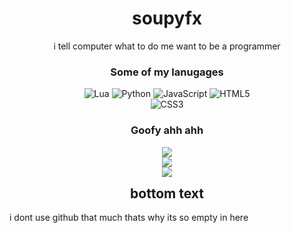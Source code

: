 <div align="center" style="margin-top: 0px;">

# soupyfx

</div>

<p align="center" >i tell computer what to do me want to be a programmer </p>

<div align="center">

### Some of my lanugages

![Lua](https://img.shields.io/badge/lua-%232C2D72.svg?style=for-the-badge&logo=lua&logoColor=white)
![Python](https://img.shields.io/badge/python-3670A0?style=for-the-badge&logo=python&logoColor=ffdd54)
![JavaScript](https://img.shields.io/badge/javascript-%23323330.svg?style=for-the-badge&logo=javascript&logoColor=%23F7DF1E)
![HTML5](https://img.shields.io/badge/html5-%23E34F26.svg?style=for-the-badge&logo=html5&logoColor=white)    
![CSS3](https://img.shields.io/badge/css3-%231572B6.svg?style=for-the-badge&logo=css3&logoColor=white)

### Goofy ahh ahh
![](https://github-readme-stats.vercel.app/api?username=SoupyFX&theme=dark&hide_border=true&include_all_commits=false&count_private=true)<br/>
![](https://github-readme-streak-stats.herokuapp.com/?user=SoupyFX&theme=dark&hide_border=true)<br/>
![](https://github-readme-stats.vercel.app/api/top-langs/?username=SoupyFX&theme=dark&hide_border=true&include_all_commits=false&count_private=true&layout=compact)
</div>

<h2 align="center" style="margin-top: 0px;">bottom text</h2>

i dont use github that much thats why its so empty in here




